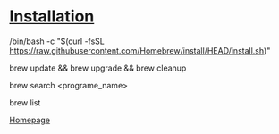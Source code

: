 # [Installation](https://brew.sh/)

/bin/bash -c "$(curl -fsSL https://raw.githubusercontent.com/Homebrew/install/HEAD/install.sh)"

brew update && brew upgrade && brew cleanup

brew search <programe_name>

brew list

[Homepage](./0README.md)